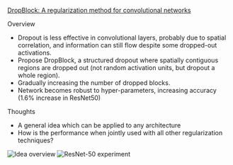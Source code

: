 [DropBlock: A regularization method for convolutional networks](https://arxiv.org/pdf/1810.12890.pdf)

Overview
- Dropout is less effective in convolutional layers, probably due to spatial correlation, and information can still flow despite some dropped-out activations.
- Propose DropBlock, a structured dropout where spatially contiguous regions are dropped out (not random activation units, but dropout a whole region).
- Gradually increasing the number of dropped blocks.
- Network becomes robust to hyper-parameters, increasing accuracy (1.6% increase in ResNet50)

Thoughts
- A general idea which can be applied to any architecture
- How is the performance when jointly used with all other regularization techniques?

![Idea overview](https://raw.githubusercontent.com/Jongchan/arxiv-screening/master/images/20181031-DropBlock-0.png)
![ResNet-50 experiment](https://raw.githubusercontent.com/Jongchan/arxiv-screening/master/images/20181031-DropBlock-1.png)

